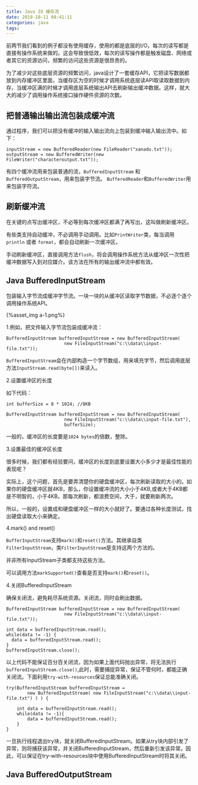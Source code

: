 ```yaml
---
title: Java IO 缓存流
date: 2019-10-11 08:41:11
categories: java
tags:
---
```


前两节我们看到的例子都没有使用缓存，使用的都是底层的I/O，每次的读写都是直接有操作系统来做的。这会导致很低效，每次的读写操作都是触发磁盘、网络或者其它的资源访问，频繁的访问这些资源是很昂贵的。

为了减少对这些底层资源的频繁访问，java设计了一套缓存API，它把读写数据都放到内存缓冲区里面，当缓存区为空的时候才调用系统底层读API取读取数据到内存，当缓冲区满的时候才调用底层系统输出API去刷新输出缓冲数据。这样，就大大的减少了调用操作系统接口操作硬件资源的次数。

## 把普通输出输出流包装成缓冲流

通过程序，我们可以把没有缓冲的输入输出流向上包装到缓冲输入输出流中。如下：

    inputStream = new BufferedReader(new FileReader("xanadu.txt"));
    outputStream = new BufferedWriter(new FileWriter("characteroutput.txt"));
    
有四个缓冲流用来包装普通的流，`BufferedInputStream` 和 `BufferedOutputStream`，用来包装字节流。 `BufferedReader`和`BufferedWriter`用来包装字符流。

## 刷新缓冲流

在关键的点写出缓冲区，不必等到每次缓冲区都满了再写出，这叫做刷新缓冲区。    

有些类支持自动缓冲，不必调用手动调用。比如`PrintWriter`类，每当调用`println` 或者 `format`，都会自动刷新一次缓冲区。

手动刷新缓冲区，直接调用方法`flush`，将会调用操作系统方法从缓冲区一次性把缓冲数据写入到对应媒介。该方法在所有的输出缓冲流中都有效。

## Java BufferedInputStream

包装输入字节流成缓冲字节流。一块一块的从缓冲区读取字节数据，不必逐个逐个调用操作系统API。

{%asset_img a-1.png%}

1.例如，把文件输入字节流包装成缓冲流：

    BufferedInputStream bufferedInputStream = new BufferedInputStream(
                          new FileInputStream("c:\\data\\input-file.txt"));
                          
`BufferedInputStream`会在内部构造一个字节数组，用来填充字节，然后调用底层方法`InputStream.read(byte[])`来读入。

2.设置缓冲区的长度

如下代码：

    int bufferSize = 8 * 1024; //8KB
        
    BufferedInputStream bufferedInputStream = new BufferedInputStream(
                          new FileInputStream("c:\\data\\input-file.txt"),
                          bufferSize); 

一般的，缓冲区的长度要是`1024 bytes`的倍数，整除。

3.设置最佳的缓冲区长度

很多时候，我们都有经验要问，缓冲区的长度到底要设置大小多少才是最佳性能的表现呢？        

实际上，这个问题，首先是要弄清楚你的硬盘缓冲区，每次刷新读取的大小的。如果你的硬盘缓冲区就4KB，那么，你设置缓冲流的大小小于4KB,或者大于4KB都是不明智的，小于4KB，那每次刷新，都浪费空间，大于，就要刷新两次。

所以，一般的，设置成和硬盘缓冲区一样的大小就好了。要通过各种长度测试，找出硬盘读取大小来确定。

4.mark() and reset()

`BufferInputStream`支持`mark()`和`reset()`方法。其继承自类`FilterInputStream`，类`FilterInputStream`是支持这两个方法的。   

并非所有InputStream子类都支持这些方法。       

可以调用方法`markSupported()`查看是否支持`mark()`和`reset()`。

4.关闭BufferedInputStream

确保关闭流，避免耗尽系统资源。关闭流，同时会刷出数据。

    BufferedInputStream bufferedInputStream = new BufferedInputStream(
                          new FileInputStream("c:\\data\\input-file.txt"));
    
    int data = bufferedInputStream.read();
    while(data != -1) {
      data = bufferedInputStream.read();
    }
    bufferedInputStream.close();
    
以上代码不能保证百分百关闭流，因为如果上面代码抛出异常，将无法执行`bufferedInputStream.close()`,此时，需要捕捉异常，保证不管何时，都能正确关闭流。下面利用`try-with-resources`保证总能准确关闭。    

    try(BufferedInputStream bufferedInputStream =
            new BufferedInputStream( new FileInputStream("c:\\data\\input-file.txt") ) ) {
    
        int data = bufferedInputStream.read();
        while(data != -1){
            data = bufferedInputStream.read();
        }
    }
    
一旦执行线程退出try块，就关闭BufferedInputStream。如果从try块内部引发了异常，则将捕获该异常，并关闭BufferedInputStream，然后重新引发该异常。因此，可以保证在try-with-resources块中使用BufferedInputStream时将其关闭。    

## Java BufferedOutputStream   




                                                